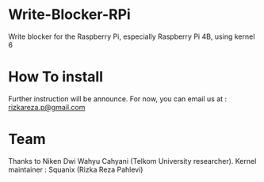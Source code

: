 # Write-Blocker-RPi
Write blocker for the Raspberry Pi, especially Raspberry Pi 4B, using kernel 6

# How To install
Further instruction will be announce. For now, you can email us at : rizkareza.p@gmail.com

# Team
Thanks to Niken Dwi Wahyu Cahyani (Telkom University researcher). Kernel maintainer : Squanix (Rizka Reza Pahlevi)


